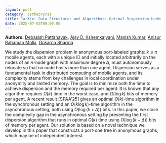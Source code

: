 ```yaml
---
layout: post
category: cstheoryrss
title: "arXiv: Data Structures and Algorithms: Optimal Dispersion Under Asynchrony"
date: 2025-07-03T00:00:00
---
```


**Authors:** [Debasish Pattanayak](https://dblp.uni-trier.de/search?q=Debasish+Pattanayak), [Ajay D. Kshemkalyani](https://dblp.uni-trier.de/search?q=Ajay+D.+Kshemkalyani), [Manish Kumar](https://dblp.uni-trier.de/search?q=Manish+Kumar), [Anisur Rahaman Molla](https://dblp.uni-trier.de/search?q=Anisur+Rahaman+Molla), [Gokarna Sharma](https://dblp.uni-trier.de/search?q=Gokarna+Sharma)

We study the dispersion problem in anonymous port-labeled graphs: $k \leq n$
mobile agents, each with a unique ID and initially located arbitrarily on the
nodes of an $n$-node graph with maximum degree $\Delta$, must autonomously
relocate so that no node hosts more than one agent. Dispersion serves as a
fundamental task in distributed computing of mobile agents, and its complexity
stems from key challenges in local coordination under anonymity and limited
memory.
The goal is to minimize both the time to achieve dispersion and the memory
required per agent. It is known that any algorithm requires $\Omega(k)$ time in
the worst case, and $\Omega(\log k)$ bits of memory per agent. A recent result
[SPAA'25] gives an optimal $O(k)$-time algorithm in the synchronous setting and
an $O(k \log k)$-time algorithm in the asynchronous setting, both using
$O(\log(k+\Delta))$ bits.
In this paper, we close the complexity gap in the asynchronous setting by
presenting the first dispersion algorithm that runs in optimal $O(k)$ time
using $O(\log(k+\Delta))$ bits of memory per agent. Our solution is based on a
novel technique we develop in this paper that constructs a port-one tree in
anonymous graphs, which may be of independent interest.